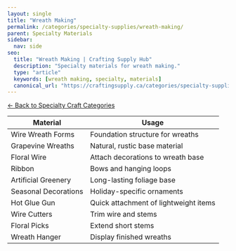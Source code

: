 ```yaml
---
layout: single
title: "Wreath Making"
permalink: /categories/specialty-supplies/wreath-making/
parent: Specialty Materials
sidebar:
  nav: side
seo:
  title: "Wreath Making | Crafting Supply Hub"
  description: "Specialty materials for wreath making."
  type: "article"
  keywords: [wreath making, specialty, materials]
  canonical_url: "https://craftingsupply.ca/categories/specialty-supplies/wreath-making/"
---
```


[← Back to Specialty Craft Categories](/categories/specialty-supplies/)

| Material | Usage |
|----------|-------|
| Wire Wreath Forms | Foundation structure for wreaths |
| Grapevine Wreaths | Natural, rustic base material |
| Floral Wire | Attach decorations to wreath base |
| Ribbon | Bows and hanging loops |
| Artificial Greenery | Long-lasting foliage base |
| Seasonal Decorations | Holiday-specific ornaments |
| Hot Glue Gun | Quick attachment of lightweight items |
| Wire Cutters | Trim wire and stems |
| Floral Picks | Extend short stems |
| Wreath Hanger | Display finished wreaths |
